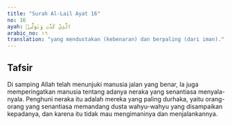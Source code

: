 ```yaml
---
title: "Surah Al-Lail Ayat 16"
no: 16
ayah: الَّذِيْ كَذَّبَ وَتَوَلّٰىۗ
arabic_no: ١٦
translation: "yang mendustakan (kebenaran) dan berpaling (dari iman)."
---
```


## Tafsir

Di samping Allah telah menunjuki manusia jalan yang benar, Ia juga memperingatkan manusia tentang adanya neraka yang senantiasa menyala-nyala. Penghuni neraka itu adalah mereka yang paling durhaka, yaitu orang-orang yang senantiasa memandang dusta wahyu-wahyu yang disampaikan kepadanya, dan karena itu tidak mau mengimaninya dan menjalankannya.
